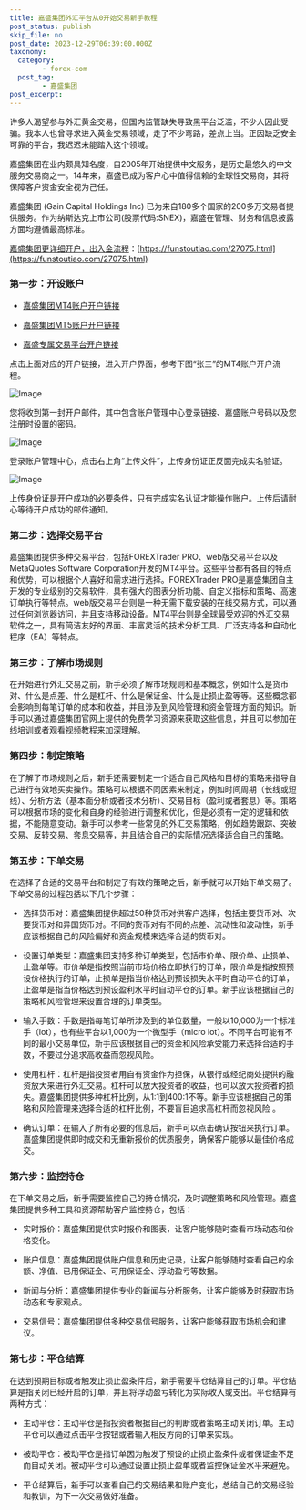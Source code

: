 ```yaml
---
title: 嘉盛集团外汇平台从0开始交易新手教程
post_status: publish
skip_file: no
post_date: 2023-12-29T06:39:00.000Z
taxonomy:
  category:
        - forex-com
  post_tag:
        - 嘉盛集团
post_excerpt: 
---
```

许多人渴望参与外汇黄金交易，但国内监管缺失导致黑平台泛滥，不少人因此受骗。我本人也曾寻求进入黄金交易领域，走了不少弯路，差点上当。正因缺乏安全可靠的平台，我迟迟未能踏入这个领域。

嘉盛集团在业内颇具知名度，自2005年开始提供中文服务，是历史最悠久的中文服务交易商之一。14年来，嘉盛已成为客户心中值得信赖的全球性交易商，其将保障客户资金安全视为己任。

嘉盛集团 (Gain Capital Holdings Inc) 已为来自180多个国家的200多万交易者提供服务。作为纳斯达克上市公司(股票代码:SNEX)，嘉盛在管理、财务和信息披露方面均遵循最高标准。

[嘉盛集团更详细开户，出入金流程](https://funstoutiao.com/27075.html)：[https://funstoutiao.com/27075.html](https://funstoutiao.com/27075.html)

### 第一步：开设账户

* [嘉盛集团MT4账户开户链接](https://s.ssgg.net/jsmt4)

* [嘉盛集团MT5账户开户链接](https://s.ssgg.net/jsmt5)

* [嘉盛专属交易平台开户链接](https://s.ssgg.net/js)

点击上面对应的开户链接，进入开户界面，参考下图“张三”的MT4账户开户流程。

![Image](https://prod-files-secure.s3.us-west-2.amazonaws.com/39ed1227-6d7d-4570-be36-9ccd4a2c4241/7a167aea-686b-400d-af59-4e18eb607a40/640.png?X-Amz-Algorithm=AWS4-HMAC-SHA256&X-Amz-Content-Sha256=UNSIGNED-PAYLOAD&X-Amz-Credential=ASIAZI2LB4666E5FWBNK%2F20250427%2Fus-west-2%2Fs3%2Faws4_request&X-Amz-Date=20250427T161308Z&X-Amz-Expires=3600&X-Amz-Security-Token=IQoJb3JpZ2luX2VjEMb%2F%2F%2F%2F%2F%2F%2F%2F%2F%2FwEaCXVzLXdlc3QtMiJGMEQCIHmJ3YlJsRKMR0gD9MRIHC2FsEyJvfJJnnvLG0466YJnAiBuKuO7Qc8YXfezJIN9byGpMLTr7LvNn7eaVzNjhOADoSr%2FAwhfEAAaDDYzNzQyMzE4MzgwNSIMJL11S3mDVySawIO1KtwDDlctgdffJq5t%2BEitc3GvEEHklb5D1i6X4IkS5FDM3MkxNCb%2FsvDlAZtWcOJv3n5K%2F2qhLXLDNBDqlyaAiwNKwZrviVkIHSm51Ggg5q3sJPcfwfdXG9dvaQmD%2BwMwRIRLJXEHjvFHS2gI5P%2F0lSZQP3NlMgzt%2BK4BbZU07dG%2Bcet6tPfzBTbjevWeZpq%2FetElsPV7Ttdc%2Ban4IqpmCwP%2FimTx9PgWzXn0%2Br5KNRHwJKrl%2B7gk5M7kSs%2BOlj0MI8KoeCpo4w8HyqrZK8Hawrh6ocJ2AjmBSXCxvt33SqdKWVdjmqYk7kRlvAWWLtQPeTUHlqQd3tj7bdMQifWjQv6MK4KNf6Xn2ikyy08dAGhl0TK%2Fi45AMf9A1p6RT6Aqdg3F%2B%2FgFIG5hAsi0bbq1%2BWP14NtBNES867RGI59MmRLJLygaxMxm2pNPvi15Jtsntb2Q%2FAbSW367A%2F3eJSaHrE9Gxx%2BmFIaa7aS88JiKFwMALYj6KvcMC%2FfgXLgKdmZYxh7k6NjrdOpMxkKISzMiY%2Fy3%2Ft%2BwQYaGv26YJ%2BStfFgs%2BjcsN6ZLXwXRMP%2FSk%2Ban8x%2F5%2FA6RctQm2lY9YJ%2FrDNWiIZNZ3W%2B60hVxgU1km9F5g%2BCIdKcXrXM4sjqfflow4fK4wAY6pgGXfStkqfymK0VDKtSFvtKMBEsY3fshWcNu3QVjOflgwaTeiPsUl7H82L1tJ3XsC5FsB8g%2Bl4IVdrDRJbF73wr796gP83bG1pjBbLKUWkhJIqANcYXkoAg6sYMhPP5BeKccQrf71Dg3VOeSggcXYEeT0IB5hpqWIQLxQJ7oZEbjRCpXtpTaOD%2FtfQ1Lpn%2BPktB8jj8WDb1y1EpMuHkNmJ9qdQVAAv5L&X-Amz-Signature=6d37e999f359129c5b5b04e38d02c1b68a0c39f3632e6f9b63dddf4086b0603b&X-Amz-SignedHeaders=host&x-id=GetObject)

您将收到第一封开户邮件，其中包含账户管理中心登录链接、嘉盛账户号码以及您注册时设置的密码。

![Image](https://prod-files-secure.s3.us-west-2.amazonaws.com/39ed1227-6d7d-4570-be36-9ccd4a2c4241/eaa1c6b3-2877-4284-a0e1-530e222c27fb/image.png?X-Amz-Algorithm=AWS4-HMAC-SHA256&X-Amz-Content-Sha256=UNSIGNED-PAYLOAD&X-Amz-Credential=ASIAZI2LB4666E5FWBNK%2F20250427%2Fus-west-2%2Fs3%2Faws4_request&X-Amz-Date=20250427T161308Z&X-Amz-Expires=3600&X-Amz-Security-Token=IQoJb3JpZ2luX2VjEMb%2F%2F%2F%2F%2F%2F%2F%2F%2F%2FwEaCXVzLXdlc3QtMiJGMEQCIHmJ3YlJsRKMR0gD9MRIHC2FsEyJvfJJnnvLG0466YJnAiBuKuO7Qc8YXfezJIN9byGpMLTr7LvNn7eaVzNjhOADoSr%2FAwhfEAAaDDYzNzQyMzE4MzgwNSIMJL11S3mDVySawIO1KtwDDlctgdffJq5t%2BEitc3GvEEHklb5D1i6X4IkS5FDM3MkxNCb%2FsvDlAZtWcOJv3n5K%2F2qhLXLDNBDqlyaAiwNKwZrviVkIHSm51Ggg5q3sJPcfwfdXG9dvaQmD%2BwMwRIRLJXEHjvFHS2gI5P%2F0lSZQP3NlMgzt%2BK4BbZU07dG%2Bcet6tPfzBTbjevWeZpq%2FetElsPV7Ttdc%2Ban4IqpmCwP%2FimTx9PgWzXn0%2Br5KNRHwJKrl%2B7gk5M7kSs%2BOlj0MI8KoeCpo4w8HyqrZK8Hawrh6ocJ2AjmBSXCxvt33SqdKWVdjmqYk7kRlvAWWLtQPeTUHlqQd3tj7bdMQifWjQv6MK4KNf6Xn2ikyy08dAGhl0TK%2Fi45AMf9A1p6RT6Aqdg3F%2B%2FgFIG5hAsi0bbq1%2BWP14NtBNES867RGI59MmRLJLygaxMxm2pNPvi15Jtsntb2Q%2FAbSW367A%2F3eJSaHrE9Gxx%2BmFIaa7aS88JiKFwMALYj6KvcMC%2FfgXLgKdmZYxh7k6NjrdOpMxkKISzMiY%2Fy3%2Ft%2BwQYaGv26YJ%2BStfFgs%2BjcsN6ZLXwXRMP%2FSk%2Ban8x%2F5%2FA6RctQm2lY9YJ%2FrDNWiIZNZ3W%2B60hVxgU1km9F5g%2BCIdKcXrXM4sjqfflow4fK4wAY6pgGXfStkqfymK0VDKtSFvtKMBEsY3fshWcNu3QVjOflgwaTeiPsUl7H82L1tJ3XsC5FsB8g%2Bl4IVdrDRJbF73wr796gP83bG1pjBbLKUWkhJIqANcYXkoAg6sYMhPP5BeKccQrf71Dg3VOeSggcXYEeT0IB5hpqWIQLxQJ7oZEbjRCpXtpTaOD%2FtfQ1Lpn%2BPktB8jj8WDb1y1EpMuHkNmJ9qdQVAAv5L&X-Amz-Signature=1c9f866803d1d488d4e63ff4fe01390d2fb4dc3bc0cd7ad0e6605a91eb99c21b&X-Amz-SignedHeaders=host&x-id=GetObject)

登录账户管理中心，点击右上角“上传文件”，上传身份证正反面完成实名验证。

![Image](https://prod-files-secure.s3.us-west-2.amazonaws.com/39ed1227-6d7d-4570-be36-9ccd4a2c4241/54090639-09fc-46b4-a135-e0289f707147/image.png?X-Amz-Algorithm=AWS4-HMAC-SHA256&X-Amz-Content-Sha256=UNSIGNED-PAYLOAD&X-Amz-Credential=ASIAZI2LB4666E5FWBNK%2F20250427%2Fus-west-2%2Fs3%2Faws4_request&X-Amz-Date=20250427T161308Z&X-Amz-Expires=3600&X-Amz-Security-Token=IQoJb3JpZ2luX2VjEMb%2F%2F%2F%2F%2F%2F%2F%2F%2F%2FwEaCXVzLXdlc3QtMiJGMEQCIHmJ3YlJsRKMR0gD9MRIHC2FsEyJvfJJnnvLG0466YJnAiBuKuO7Qc8YXfezJIN9byGpMLTr7LvNn7eaVzNjhOADoSr%2FAwhfEAAaDDYzNzQyMzE4MzgwNSIMJL11S3mDVySawIO1KtwDDlctgdffJq5t%2BEitc3GvEEHklb5D1i6X4IkS5FDM3MkxNCb%2FsvDlAZtWcOJv3n5K%2F2qhLXLDNBDqlyaAiwNKwZrviVkIHSm51Ggg5q3sJPcfwfdXG9dvaQmD%2BwMwRIRLJXEHjvFHS2gI5P%2F0lSZQP3NlMgzt%2BK4BbZU07dG%2Bcet6tPfzBTbjevWeZpq%2FetElsPV7Ttdc%2Ban4IqpmCwP%2FimTx9PgWzXn0%2Br5KNRHwJKrl%2B7gk5M7kSs%2BOlj0MI8KoeCpo4w8HyqrZK8Hawrh6ocJ2AjmBSXCxvt33SqdKWVdjmqYk7kRlvAWWLtQPeTUHlqQd3tj7bdMQifWjQv6MK4KNf6Xn2ikyy08dAGhl0TK%2Fi45AMf9A1p6RT6Aqdg3F%2B%2FgFIG5hAsi0bbq1%2BWP14NtBNES867RGI59MmRLJLygaxMxm2pNPvi15Jtsntb2Q%2FAbSW367A%2F3eJSaHrE9Gxx%2BmFIaa7aS88JiKFwMALYj6KvcMC%2FfgXLgKdmZYxh7k6NjrdOpMxkKISzMiY%2Fy3%2Ft%2BwQYaGv26YJ%2BStfFgs%2BjcsN6ZLXwXRMP%2FSk%2Ban8x%2F5%2FA6RctQm2lY9YJ%2FrDNWiIZNZ3W%2B60hVxgU1km9F5g%2BCIdKcXrXM4sjqfflow4fK4wAY6pgGXfStkqfymK0VDKtSFvtKMBEsY3fshWcNu3QVjOflgwaTeiPsUl7H82L1tJ3XsC5FsB8g%2Bl4IVdrDRJbF73wr796gP83bG1pjBbLKUWkhJIqANcYXkoAg6sYMhPP5BeKccQrf71Dg3VOeSggcXYEeT0IB5hpqWIQLxQJ7oZEbjRCpXtpTaOD%2FtfQ1Lpn%2BPktB8jj8WDb1y1EpMuHkNmJ9qdQVAAv5L&X-Amz-Signature=2c87aa0459a7d6f0a5a42379e1bc3a049964d290df404164a7140d84d380d746&X-Amz-SignedHeaders=host&x-id=GetObject)

上传身份证是开户成功的必要条件，只有完成实名认证才能操作账户。上传后请耐心等待开户成功的邮件通知。

### 第二步：选择交易平台

嘉盛集团提供多种交易平台，包括FOREXTrader PRO、web版交易平台以及MetaQuotes Software Corporation开发的MT4平台。这些平台都有各自的特点和优势，可以根据个人喜好和需求进行选择。FOREXTrader PRO是嘉盛集团自主开发的专业级别的交易软件，具有强大的图表分析功能、自定义指标和策略、高速订单执行等特点。web版交易平台则是一种无需下载安装的在线交易方式，可以通过任何浏览器访问，并且支持移动设备。MT4平台则是全球最受欢迎的外汇交易软件之一，具有简洁友好的界面、丰富灵活的技术分析工具、广泛支持各种自动化程序（EA）等特点。

### 第三步：了解市场规则

在开始进行外汇交易之前，新手必须了解市场规则和基本概念，例如什么是货币对、什么是点差、什么是杠杆、什么是保证金、什么是止损止盈等等。这些概念都会影响到每笔订单的成本和收益，并且涉及到风险管理和资金管理方面的知识。新手可以通过嘉盛集团官网上提供的免费学习资源来获取这些信息，并且可以参加在线培训或者观看视频教程来加深理解。

### 第四步：制定策略

在了解了市场规则之后，新手还需要制定一个适合自己风格和目标的策略来指导自己进行有效地买卖操作。策略可以根据不同因素来制定，例如时间周期（长线或短线）、分析方法（基本面分析或者技术分析）、交易目标（盈利或者套息）等。策略可以根据市场的变化和自身的经验进行调整和优化，但是必须有一定的逻辑和依据，不能随意变动。新手可以参考一些常见的外汇交易策略，例如趋势跟踪、突破交易、反转交易、套息交易等，并且结合自己的实际情况选择适合自己的策略。

### 第五步：下单交易

在选择了合适的交易平台和制定了有效的策略之后，新手就可以开始下单交易了。下单交易的过程包括以下几个步骤：

* 选择货币对：嘉盛集团提供超过50种货币对供客户选择，包括主要货币对、次要货币对和异国货币对。不同的货币对有不同的点差、流动性和波动性，新手应该根据自己的风险偏好和资金规模来选择合适的货币对。

* 设置订单类型：嘉盛集团支持多种订单类型，包括市价单、限价单、止损单、止盈单等。市价单是指按照当前市场价格立即执行的订单，限价单是指按照预设价格执行的订单，止损单是指当价格达到预设损失水平时自动平仓的订单，止盈单是指当价格达到预设盈利水平时自动平仓的订单。新手应该根据自己的策略和风险管理来设置合理的订单类型。

* 输入手数：手数是指每笔订单所涉及到的单位数量，一般以10,000为一个标准手（lot），也有些平台以1,000为一个微型手（micro lot）。不同平台可能有不同的最小交易单位，新手应该根据自己的资金和风险承受能力来选择合适的手数，不要过分追求高收益而忽视风险。

* 使用杠杆：杠杆是指投资者用自有资金作为担保，从银行或经纪商处提供的融资放大来进行外汇交易。杠杆可以放大投资者的收益，也可以放大投资者的损失。嘉盛集团提供多种杠杆比例，从1:1到400:1不等。新手应该根据自己的策略和风险管理来选择合适的杠杆比例，不要盲目追求高杠杆而忽视风险 。

* 确认订单：在输入了所有必要的信息后，新手可以点击确认按钮来执行订单。嘉盛集团提供即时成交和无重新报价的优质服务，确保客户能够以最佳价格成交。

### 第六步：监控持仓

在下单交易之后，新手需要监控自己的持仓情况，及时调整策略和风险管理。嘉盛集团提供多种工具和资源帮助客户监控持仓，包括：

* 实时报价：嘉盛集团提供实时报价和图表，让客户能够随时查看市场动态和价格变化。

* 账户信息：嘉盛集团提供账户信息和历史记录，让客户能够随时查看自己的余额、净值、已用保证金、可用保证金、浮动盈亏等数据。

* 新闻与分析：嘉盛集团提供专业的新闻与分析服务，让客户能够及时获取市场动态和专家观点。

* 交易信号：嘉盛集团提供多种交易信号服务，让客户能够获取市场机会和建议。

### 第七步：平仓结算

在达到预期目标或者触发止损止盈条件后，新手需要平仓结算自己的订单。平仓结算是指关闭已经开启的订单，并且将浮动盈亏转化为实际收入或支出。平仓结算有两种方式：

* 主动平仓：主动平仓是指投资者根据自己的判断或者策略主动关闭订单。主动平仓可以通过点击平仓按钮或者输入相反方向的订单来实现。

* 被动平仓：被动平仓是指订单因为触发了预设的止损止盈条件或者保证金不足而自动关闭。被动平仓可以通过设置止损止盈单或者监控保证金水平来避免。

* 平仓结算后，新手可以查看自己的交易结果和账户变化，总结自己的交易经验和教训，为下一次交易做好准备。